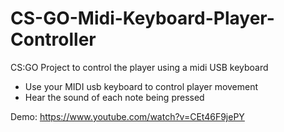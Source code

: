 # CS-GO-Midi-Keyboard-Player-Controller

CS:GO Project to control the player using a midi USB keyboard

- Use your MIDI usb keyboard to control player movement
- Hear the sound of each note being pressed

Demo: https://www.youtube.com/watch?v=CEt46F9jePY
